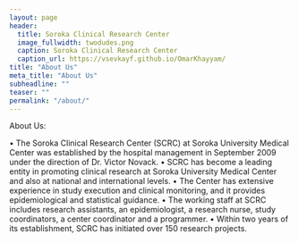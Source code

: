 ```yaml
---
layout: page
header:
  title: Soroka Clinical Research Center 
  image_fullwidth: twodudes.png
  caption: Soroka Clinical Research Center
  caption_url: https://vsevkayf.github.io/OmarKhayyam/
title: "About Us"
meta_title: "About Us"
subheadline: ""
teaser: ""
permalink: "/about/"
---
```

About Us:


• The Soroka Clinical Research Center (SCRC) at Soroka University Medical Center was established by the hospital management in September 2009 under the direction of  Dr. Victor Novack.
• SCRC has become a leading entity in promoting clinical research at Soroka University Medical Center and also at national and international levels.
• The Center has extensive experience in study execution and clinical monitoring, and it provides epidemiological and statistical guidance.
• The working staff at SCRC includes  research assistants, an epidemiologist, a research nurse, study coordinators, a center coordinator and a programmer.
• Within two years of its establishment, SCRC has initiated over 150 research projects.
